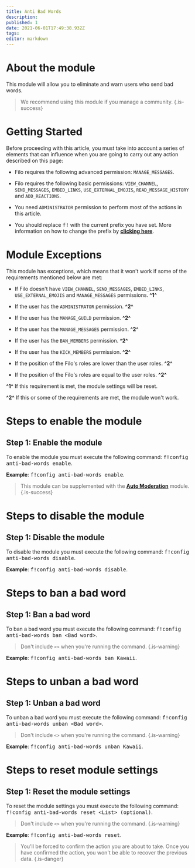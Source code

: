 ```yaml
---
title: Anti Bad Words
description:
published: 1
date: 2021-06-01T17:49:38.932Z
tags:
editor: markdown
---
```


# About the module

This module will allow you to eliminate and warn users who send bad words.

> We recommend using this module if you manage a community.
{.is-success}

# Getting Started

Before proceeding with this article, you must take into account a series of elements that can influence when you are going to carry out any action described on this page:

- Filo requires the following advanced permission: ``MANAGE_MESSAGES``.

- Filo requires the following basic permissions: ``VIEW_CHANNEL``, ``SEND_MESSAGES``, ``EMBED_LINKS``, ``USE_EXTERNAL_EMOJIS``, ``READ_MESSAGE_HISTORY`` and ``ADD_REACTIONS``.

- You need ``ADMINISTRATOR`` permission to perform most of the actions in this article.

- You should replace <kbd>f!</kbd> with the current prefix you have set. More information on how to change the prefix by **[clicking here](es/modules/prefix)**.

# Module Exceptions

This module has exceptions, which means that it won't work if some of the requirements mentioned below are met:

- If Filo doesn't have ``VIEW_CHANNEL``, ``SEND_MESSAGES``, ``EMBED_LINKS``, ``USE_EXTERNAL_EMOJIS`` and ``MANAGE_MESSAGES`` permissions. **^1^**

- If the user has the ``ADMINISTRATOR`` permission. **^2^**

- If the user has the ``MANAGE_GUILD`` permission. **^2^**

- If the user has the ``MANAGE_MESSAGES`` permission. **^2^**

- If the user has the ``BAN_MEMBERS`` permission. **^2^**

- If the user has the ``KICK_MEMBERS`` permission. **^2^**

- If the position of the Filo's roles are lower than the user roles. **^2^**

- If the position of the Filo's roles are equal to the user roles. **^2^**

**^1^** If this requirement is met, the module settings will be reset.

**^2^** If this or some of the requirements are met, the module won't work.

# Steps to enable the module

## **Step 1**: Enable the module

To enable the module you must execute the following command: <kbd>f!config anti-bad-words enable</kbd>.

**Example**: <kbd>f!config anti-bad-words enable</kbd>.

> This module can be supplemented with the **[Auto Moderation](/es/modules/auto-moderation)** module.
{.is-success}

# Steps to disable the module

## **Step 1**: Disable the module

To disable the module you must execute the following command: <kbd>f!config anti-bad-words disable</kbd>.

**Example**: <kbd>f!config anti-bad-words disable</kbd>.

# Steps to ban a bad word

## **Step 1**: Ban a bad word

To ban a bad word you must execute the following command: <kbd>f!config anti-bad-words ban \<Bad word></kbd>.

> Don't include ``<>`` when you're running the command.
{.is-warning}

**Example**: <kbd>f!config anti-bad-words ban Kawaii</kbd>.

# Steps to unban a bad word

## **Step 1**: Unban a bad word

To unban a bad word you must execute the following command: <kbd>f!config anti-bad-words unban \<Bad word></kbd>.

> Don't include ``<>`` when you're running the command.
{.is-warning}

**Example**: <kbd>f!config anti-bad-words unban Kawaii</kbd>.

# Steps to reset module settings

## **Step 1**: Reset the module settings

To reset the module settings you must execute the following command: <kbd>f!config anti-bad-words reset \<List> (optional)</kbd>.

> Don't include ``<>`` when you're running the command.
{.is-warning}

**Example**: <kbd>f!config anti-bad-words reset</kbd>.

> You'll be forced to confirm the action you are about to take. Once you have confirmed the action, you won't be able to recover the previous data.
{.is-danger}
